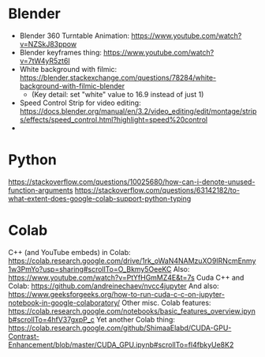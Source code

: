 # Blender

- Blender 360 Turntable Animation: https://www.youtube.com/watch?v=NZSkJ83ppow
- Blender keyframes thing: https://www.youtube.com/watch?v=7tW4yR5zt6I
- White background with filmic: https://blender.stackexchange.com/questions/78284/white-background-with-filmic-blender
  - (Key detail: set "white" value to 16.9 instead of just 1)
- Speed Control Strip for video editing: https://docs.blender.org/manual/en/3.2/video_editing/edit/montage/strips/effects/speed_control.html?highlight=speed%20control
-  

# Python
https://stackoverflow.com/questions/10025680/how-can-i-denote-unused-function-arguments
https://stackoverflow.com/questions/63142182/to-what-extent-does-google-colab-support-python-typing

# Colab
C++ (and YouTube embeds) in Colab: https://colab.research.google.com/drive/1rk_oWaN4NAMzuXO9IRNcmEnmy1w3PmYo?usp=sharing#scrollTo=O_Bkmy5OeeKC
Also: https://www.youtube.com/watch?v=PtYfHGmMZ4E&t=7s
Cuda C++ and Colab: https://github.com/andreinechaev/nvcc4jupyter
And also: https://www.geeksforgeeks.org/how-to-run-cuda-c-c-on-jupyter-notebook-in-google-colaboratory/
Other misc. Colab features: https://colab.research.google.com/notebooks/basic_features_overview.ipynb#scrollTo=4hfV37gxpP_c
Yet another Colab thing: https://colab.research.google.com/github/ShimaaElabd/CUDA-GPU-Contrast-Enhancement/blob/master/CUDA_GPU.ipynb#scrollTo=fl4fbkyUe8K2

